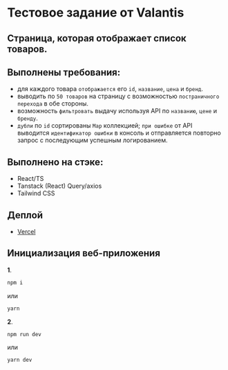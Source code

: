 # Тестовое задание от Valantis

## Страница, которая отображает список товаров.

## Выполнены требования:
* для каждого товара `отображается` его `id`, `название`, `цена` и `бренд`.
* выводить по `50 товаров` на страницу с возможностью `постраничного перехода` в обе стороны.
* возможность `фильтровать` выдачу используя API по `названию`, `цене` и `бренду`.
* `дубли` по `id` сортированы `Map` коллекцией; `при ошибке` от API выводится `идентификатор ошибки` в консоль и отправляется повторно запрос с последующим успешным логированием.

## Выполнено на стэке:
* React/TS
* Tanstack (React) Query/axios
* Tailwind CSS

## Деплой
* [Vercel](https://test-task-valantis-kappa.vercel.app/)

## Инициализация веб-приложения
**1**. 
```js
npm i
```
или
```js
yarn
```

**2**.
```js
npm run dev
```
или
```js
yarn dev
```